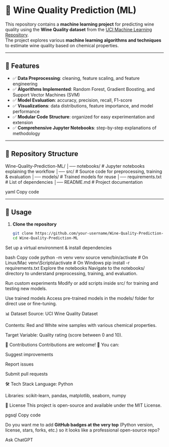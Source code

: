 # 🍷 Wine Quality Prediction (ML)

This repository contains a **machine learning project** for predicting wine quality using the **Wine Quality dataset** from the [UCI Machine Learning Repository](https://archive.ics.uci.edu/ml/datasets/Wine+Quality).  
The project explores various **machine learning algorithms and techniques** to estimate wine quality based on chemical properties.

---

## 📌 Features

- ✅ **Data Preprocessing**: cleaning, feature scaling, and feature engineering  
- ✅ **Algorithms Implemented**: Random Forest, Gradient Boosting, and Support Vector Machines (SVM)  
- ✅ **Model Evaluation**: accuracy, precision, recall, F1-score  
- ✅ **Visualizations**: data distributions, feature importance, and model performance  
- ✅ **Modular Code Structure**: organized for easy experimentation and extension  
- ✅ **Comprehensive Jupyter Notebooks**: step-by-step explanations of methodology  

---

## 📂 Repository Structure

Wine-Quality-Prediction-ML/
│── notebooks/ # Jupyter notebooks explaining the workflow
│── src/ # Source code for preprocessing, training & evaluation
│── models/ # Trained models for reuse
│── requirements.txt # List of dependencies
│── README.md # Project documentation

yaml
Copy code

---

## 🚀 Usage

1. **Clone the repository**
   ```bash
   git clone https://github.com/your-username/Wine-Quality-Prediction-ML.git
   cd Wine-Quality-Prediction-ML
Set up a virtual environment & install dependencies

bash
Copy code
python -m venv venv
source venv/bin/activate   # On Linux/Mac
venv\Scripts\activate      # On Windows
pip install -r requirements.txt
Explore the notebooks
Navigate to the notebooks/ directory to understand preprocessing, training, and evaluation.

Run custom experiments
Modify or add scripts inside src/ for training and testing new models.

Use trained models
Access pre-trained models in the models/ folder for direct use or fine-tuning.

📊 Dataset
Source: UCI Wine Quality Dataset

Contents: Red and White wine samples with various chemical properties.

Target Variable: Quality rating (score between 0 and 10).

🤝 Contributions
Contributions are welcome! 🎉
You can:

Suggest improvements

Report issues

Submit pull requests

🛠️ Tech Stack
Language: Python

Libraries: scikit-learn, pandas, matplotlib, seaborn, numpy

📜 License
This project is open-source and available under the MIT License.

pgsql
Copy code

Do you want me to add **GitHub badges at the very top** (Python version, license, stars, forks, etc.) so it looks like a professional open-source repo?

Ask ChatGPT
